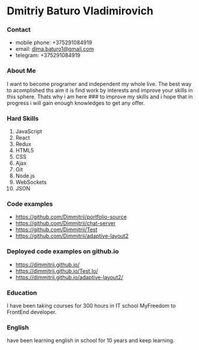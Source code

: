 
# Dmitriy Baturo Vladimirovich

### Contact
* mobile phone: +375291084919
* email: dima.baturo1@gmail.com
* telegram: +375291084919

### About Me 
 I want to become programer and independent my whole live. The best way to acomplished ths aim it is find work by interests and improve your skills in this sphere. Thats why i am here ### to improve my skills and i hope that in progress i will gain enough knowledges to get any offer. 
### Hard Skills 
1. JavaScript
2. React
3. Redux
4. HTML5
5. CSS
6. Ajax
7. Git
8. Node.js
9. WebSockets
10. JSON

### Code examples
* https://github.com/Dimmitrii/portfolio-source
* https://github.com/Dimmitrii/chat-server
* https://github.com/Dimmitrii/Test
* https://github.com/Dimmitrii/adaptive-layout2

### Deployed code examples on github.io
* https://dimmitrii.github.io/
* https://dimmitrii.github.io/Test.Io/
* https://dimmitrii.github.io/adaptive-layout2/

### Education
I have been taking courses for 300 hours in IT school MyFreedom to FrontEnd developer. 

### English
have been learning english in school for 10 years and keep learning. 